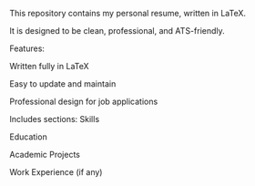 This repository contains my personal resume, written in LaTeX.

It is designed to be clean, professional, and ATS-friendly.

Features:

Written fully in LaTeX

Easy to update and maintain

Professional design for job applications

Includes sections:
Skills

Education

Academic Projects

Work Experience (if any)
